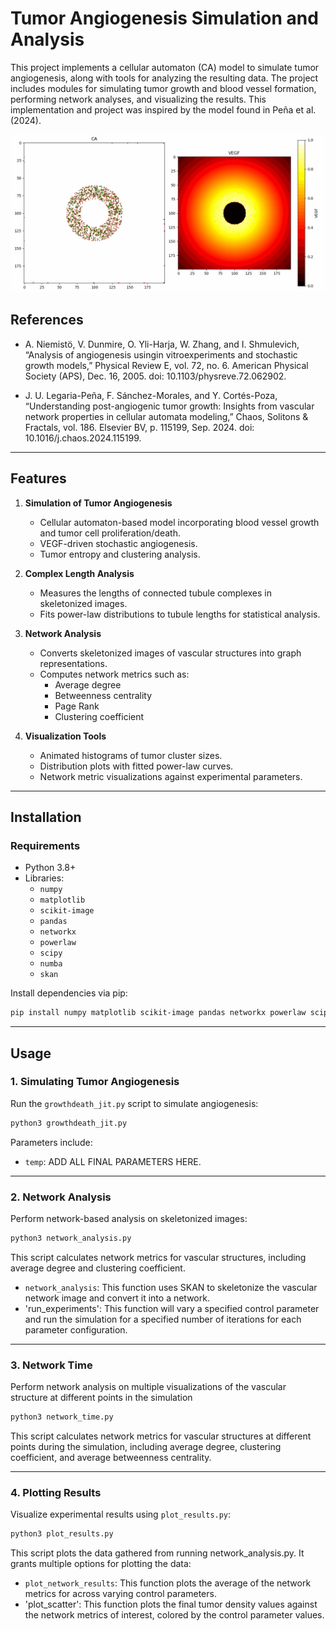 # Tumor Angiogenesis Simulation and Analysis

This project implements a cellular automaton (CA) model to simulate tumor angiogenesis, along with tools for analyzing the resulting data. The project includes modules for simulating tumor growth and blood vessel formation, performing network analyses, and visualizing the results. This implementation and project was inspired by the model found in Peña et al. (2024). 

![Demo](images/growdeath.gif)

## References
- A. Niemistö, V. Dunmire, O. Yli-Harja, W. Zhang, and I. Shmulevich, “Analysis of angiogenesis usingin vitroexperiments and stochastic growth models,” Physical Review E, vol. 72, no. 6. American Physical Society (APS), Dec. 16, 2005. doi: 10.1103/physreve.72.062902.

- J. U. Legaria-Peña, F. Sánchez-Morales, and Y. Cortés-Poza, “Understanding post-angiogenic tumor growth: Insights from vascular network properties in cellular automata modeling,” Chaos, Solitons &amp; Fractals, vol. 186. Elsevier BV, p. 115199, Sep. 2024. doi: 10.1016/j.chaos.2024.115199.
---

## Features

1. **Simulation of Tumor Angiogenesis**  
   - Cellular automaton-based model incorporating blood vessel growth and tumor cell proliferation/death.
   - VEGF-driven stochastic angiogenesis.
   - Tumor entropy and clustering analysis.

2. **Complex Length Analysis**  
   - Measures the lengths of connected tubule complexes in skeletonized images.
   - Fits power-law distributions to tubule lengths for statistical analysis.

3. **Network Analysis**  
   - Converts skeletonized images of vascular structures into graph representations.
   - Computes network metrics such as:
     - Average degree
     - Betweenness centrality
     - Page Rank
     - Clustering coefficient

4. **Visualization Tools**  
   - Animated histograms of tumor cluster sizes.
   - Distribution plots with fitted power-law curves.
   - Network metric visualizations against experimental parameters.

---

## Installation

### Requirements
- Python 3.8+
- Libraries:
  - `numpy`
  - `matplotlib`
  - `scikit-image`
  - `pandas`
  - `networkx`
  - `powerlaw`
  - `scipy`
  - `numba`
  - `skan`

Install dependencies via pip:
```bash
pip install numpy matplotlib scikit-image pandas networkx powerlaw scipy numba skan
```

---

## Usage

### 1. **Simulating Tumor Angiogenesis**
Run the `growthdeath_jit.py` script to simulate angiogenesis:
```bash
python3 growthdeath_jit.py
```
Parameters include:
- `temp`: ADD ALL FINAL PARAMETERS HERE.

---

### 2.  **Network Analysis**
Perform network-based analysis on skeletonized images:
```bash
python3 network_analysis.py
```
This script calculates network metrics for vascular structures, including average degree and clustering coefficient.
- `network_analysis`: This function uses SKAN to skeletonize the vascular network image and convert it into a network.
- 'run_experiments': This function will vary a specified control parameter and run the simulation for a specified number of iterations for each parameter configuration. 
---

### 3.  **Network Time**
Perform network analysis on multiple visualizations of the vascular structure at different points in
the simulation
```bash
python3 network_time.py
```
This script calculates network metrics for vascular structures at different points during the simulation, including average degree, clustering coefficient, and average betweenness centrality.

---

### 4. **Plotting Results**
Visualize experimental results using `plot_results.py`:
```bash
python3 plot_results.py
```
This script plots the data gathered from running network_analysis.py. It grants multiple options for plotting the data:
- `plot_network_results`: This function plots the average of the network metrics for across varying control parameters.
- 'plot_scatter': This function plots the final tumor density values against the network metrics of interest, colored by the control parameter values. 
